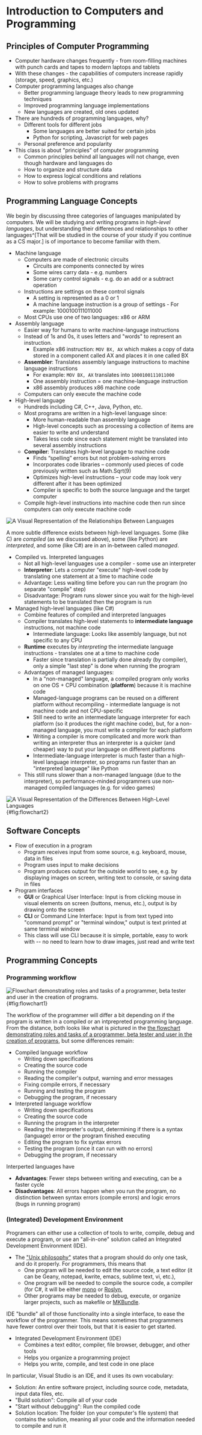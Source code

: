 <!-- The previous outline, which includes some ideas I haven't covered in my lecture

# General Concepts

- Programming languages types and paradigms
    - Machine language instructions
    - Assembly instructions
    - High-Level Programming Languages
    - Object-oriented paradigm and  data hiding
- The difference between roles (user, tester, programmer)
- How complex piece of software _reuse_ previous pieces.
- The importance of security :lock:
    - Types of attack (malware, phishing, social engineering, zero-day)
    - Types of loss (loss of integrity / availability / confidentiality)

## Writing and Compiling Programs

- Understand what the "flow of development" is:
    - Having a goal
    - Writing down specifications
    - Creating the source code
    - Running the compiler
    - Reading the compiler's output, warning and error messages
    - Looking for documentation and help on-line and off-line
    - Testing
    - Making sure the program is secure :lock:
    - Editing
    - Reusing
- Using an IDE to
    - Create a project,
    - Perform some of the steps of the "flow of development",
    - Correctly save and re-open projects,
    - Understand basic features of break points and debugging. :question:

## Computer Usage

- How to download and install an IDE in a secure way :lock:
- How to share and zip a project
- How to use shortcuts :question:
- How to look for on-line documentation

-->

# Introduction to Computers and Programming

## Principles of Computer Programming

- Computer hardware changes frequently - from room-filling machines with punch cards and tapes to modern laptops and tablets
- With these changes - the capabilities of computers increase rapidly (storage, speed, graphics, etc.)
- Computer programming languages also change
    - Better programming language theory leads to new programming techniques
    - Improved programming language implementations
    - New languages are created, old ones updated
- There are hundreds of programming languages, why?
    - Different tools for different jobs
        - Some languages are better suited for certain jobs
        - Python for scripting, Javascript for web pages
    - Personal preference and popularity
- This class is about "principles" of computer programming
    - Common principles behind all languages will not change, even though hardware and languages do
    - How to organize and structure data
    - How to express logical conditions and relations
    - How to solve problems with programs

## Programming Language Concepts

We begin by discussing three categories of languages manipulated by computers.
We will be studying and writing programs in _high-level languages_, but understanding their differences and relationships to other languages^[That will be studied in the course of your study if you continue as a CS major.] is of importance to become familiar with them.

- Machine language
    - Computers are made of electronic circuits
        - Circuits are components connected by wires
        - Some wires carry data - e.g. numbers
        - Some carry control signals - e.g. do an add or a subtract operation
    - Instructions are settings on these control signals
        - A setting is represented as a 0 or 1
        - A machine language instruction is a group of settings - For example: 1000100111011000
    - Most CPUs use one of two languages: x86 or ARM
- Assembly language
    - Easier way for humans to write machine-language instructions
    - Instead of 1s and 0s, it uses letters and "words" to represent an instruction.
        - Example x86 instruction: `MOV BX, AX` which makes a copy of data stored in a component called AX and places it in one called BX
    - **Assembler**: Translates assembly language instructions to machine language instructions
        - For example: `MOV BX, AX` translates into `1000100111011000`
        - One assembly instruction = one machine-language instruction
        - x86 assembly produces x86 machine code
    - Computers can only execute the machine code
- High-level language
    - Hundreds including C#, C++, Java, Python, etc.
    - Most programs are written in a high-level language since:
        - More human-readable than assembly language
        - High-level concepts such as processing a collection of items are easier to write and understand
        - Takes less code since each statement might be translated into several assembly instructions
    - **Compiler**: Translates high-level language to machine code
        - Finds “spelling” errors but not problem-solving errors
        - Incorporates code libraries – commonly used pieces of code previously written such as Math.Sqrt(9)
        - Optimizes high-level instructions – your code may look very different after it has been optimized
        - Compiler is specific to both the source language and the target computer
    - Compile high-level instructions into machine code then run since computers can only execute machine code

![A Visual Representation of the Relationships Between Languages](img/overview_languages_1)

A more subtle difference exists between high-level languages.
Some (like C) are _compiled_ (as we discussed above), some (like Python) are _interpreted_, and some (like C#) are in an in-between called _managed_.

- Compiled vs. Interpreted languages
    - Not all high-level languages use a compiler - some use an interpreter
    - **Interpreter**: Lets a computer "execute" high-level code by translating one statement at a time to machine code
    - Advantage: Less waiting time before you can run the program (no separate "compile" step)
    - Disadvantage: Program runs slower since you wait for the high-level statements to be translated then the program is run
- Managed high-level languages (like C#)
    - Combine features of compiled and interpreted languages
    - Compiler translates high-level statements to **intermediate language** instructions, not machine code
        - Intermediate language: Looks like assembly language, but not specific to any CPU
    - **Runtime** executes by *interpreting* the intermediate language instructions - translates one at a time to machine code
        - Faster since translation is partially done already (by compiler), only a simple "last step" is done when running the program
    - Advantages of managed languages:
        - In a "non-managed" language, a compiled program only works on one OS + CPU combination (**platform**) because it is machine code
        - Managed-language programs can be reused on a different platform without recompiling - intermediate language is not machine code and not CPU-specific
        - Still need to write an intermediate language interpreter for each platform (so it produces the right machine code), but, for a non-managed language, you must write a compiler for each platform
        - Writing a compiler is more complicated and more work than writing an interpreter thus an interpreter is a quicker (and cheaper) way to put your language on different platforms
        - Intermediate-language interpreter is much faster than a high-level language interpreter, so programs run faster than an "interpreted language" like Python
    - This still runs slower than a non-managed language (due to the interpreter), so performance-minded programmers use non-managed compiled languages (e.g. for video games)

![A Visual Representation of the Differences Between High-Level Languages](img/overview_languages_2){#fig:flowchart2}


## Software Concepts

- Flow of execution in a program
    - Program receives input from some source, e.g. keyboard, mouse, data in files
    - Program uses input to make decisions
    - Program produces output for the outside world to see, e.g. by displaying images on screen, writing text to console, or saving data in files
- Program interfaces
    - **GUI** or Graphical User Interface: Input is from clicking mouse in visual elements on screen (buttons, menus, etc.), output is by drawing onto the screen
    - **CLI** or Command Line Interface: Input is from text typed into "command prompt" or "terminal window," output is text printed at same terminal window
    - This class will use CLI because it is simple, portable, easy to work with -- no need to learn how to draw images, just read and write text


## Programming Concepts

### Programming workflow

![Flowchart demonstrating roles and tasks of a programmer, beta tester and user in the creation of programs.](img/flowchart){#fig:flowchart1}

The workflow of the programmer will differ a bit depending on if the program is written in a compiled or an intprepreted programming language.
From the distance, both looks like what is pictured in the [the flowchart demonstrating roles and tasks of a programmer, beta tester and user in the creation of programs](#fig:flowchart1), but some differences remain:

- Compiled language workflow
    - Writing down specifications
    - Creating the source code
    - Running the compiler
    - Reading the compiler's output, warning and error messages
    - Fixing compile errors, if necessary
    - Running and testing the program
    - Debugging the program, if necessary
- Interpreted language workflow
    - Writing down specifications
    - Creating the source code
    - Running the program in the interpreter
    - Reading the interpreter's output, determining if there is a syntax (language) error or the program finished executing
    - Editing the program to fix syntax errors
    - Testing the program (once it can run with no errors)
    - Debugging the program, if necessary
    
Interperted languages have

- **Advantages**: Fewer steps between writing and executing, can be a faster cycle
- **Disadvantages**: All errors happen when you run the program, no distinction between syntax errors (compile errors) and logic errors (bugs in running program)

### (Integrated) Development Environment

Programers can either use a collection of tools to write, compile, debug and execute a program, or use an "all-in-one" solution called an Integrated Development Environment (IDE).

- The ["Unix philosophy"](https://en.wikipedia.org/wiki/Unix_philosophy) states that a program should do only one task, and do it properly. For programmers, this means that
    - One program will be needed to edit the source code, a text editor (it can be Geany, notepad, kwrite, emacs, sublime text, vi, etc.),
    - One program will be needed to compile the source code, a compiler (for C#, it will be either [mono](https://en.wikipedia.org/wiki/Mono_(software)) or [Roslyn](https://en.wikipedia.org/wiki/Roslyn_(compiler)),
    - Other programs may be needed to debug, execute, or organize larger projects, such as makefile or [MKBundle](https://www.mono-project.com/docs/tools+libraries/tools/mkbundle/).

IDE "bundle" all of those functionality into a single interface, to ease the workflow of the programmer.
This means sometimes that programmers have fewer control over their tools, but that it is easier to get started.
    
- Integrated Development Environment (IDE)
    - Combines a text editor, compiler, file browser, debugger, and other tools
    - Helps you organize a programming project
    - Helps you write, compile, and test code in one place

In particular, Visual Studio is an IDE, and it uses its own vocabulary:

- Solution: An entire software project, including source code, metadata, input data files, etc.
- "Build solution": Compile all of your code
- "Start without debugging": Run the compiled code
- Solution location: The folder (on your computer's file system) that contains the solution, meaning all your code and the information needed to compile and run it
